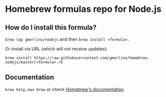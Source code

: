 # Homebrew formulas repo for Node.js
## How do I install this formula?
`brew tap gmerlino/nodejs` and then `brew install <formula>`.

Or install via URL (which will not receive updates):

```
brew install https://raw.githubusercontent.com/gmerlino/homebrew-nodejs/master/<formula>.rb
```

## Documentation
`brew help`, `man brew` or check [Homebrew's documentation](https://github.com/Homebrew/brew/tree/master/share/doc/homebrew#readme).
